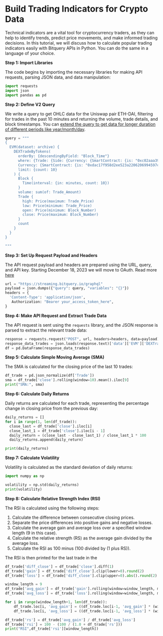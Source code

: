 # Build Trading Indicators for Crypto Data

Technical indicators are a vital tool for cryptocurrency traders, as they can help to identify trends, predict price movements, and make informed trading decisions. In this tutorial, we will discuss how to calculate popular trading indicators easily with Bitquery APIs in Python. You can do the same in a language of your choice.


**Step 1: Import Libraries**

The code begins by importing the necessary libraries for making API requests, parsing JSON data, and data manipulation:

```Python
import requests
import json
import pandas as pd

```

**Step 2: Define V2 Query**

 We write a query to get OHLC data for the Uniswap pair ETH-DAI, filtering for trades in the past 10 minutes and returning the volume, trade details, and block timestamps. You can [extend the query to get data for longer duration of different periods like year/month/day](https://ide.bitquery.io/USDT-OHLC-Price-Data-V2_3).

```Python
query = """
{
  EVM(dataset: archive) {
    DEXTradeByTokens(
      orderBy: {descendingByField: "Block_Time"}
      where: {Trade: {Side: {Currency: {SmartContract: {is: "0xc02aaa39b223fe8d0a0e5c4f27ead9083c756cc2"}}}, 
      Currency: {SmartContract: {is: "0xdac17f958d2ee523a2206206994597c13d831ec7"}}}}
      limit: {count: 10}
    ) {
      Block {
        Time(interval: {in: minutes, count: 10})
      }
      volume: sum(of: Trade_Amount)
      Trade {
        high: Price(maximum: Trade_Price)
        low: Price(minimum: Trade_Price)
        open: Price(minimum: Block_Number)
        close: Price(maximum: Block_Number)
      }
      count
    }
  }
}

"""

```

**Step 3: Set Up Request Payload and Headers**

The API request payload and headers are prepared using the URL, query, and API key. Starting December 18, 2023 we will move to OAuth. Read more [here](https://docs.bitquery.io/docs/ide/authorisation/)

```Python
url = "https://streaming.bitquery.io/graphql"
payload = json.dumps({"query": query, "variables": "{}"})
headers = {
  'Content-Type': 'application/json',
   Authorization: "Bearer your_access_token_here",
}

```

**Step 4: Make API Request and Extract Trade Data**

The API request is sent using the `requests` library, and the JSON response is parsed to extract the relevant trade data:

```Python
response = requests.request("POST", url, headers=headers, data=payload)
response_data_trades = json.loads(response.text)['data']['EVM']['DEXTradeByTokens']
df = pd.DataFrame(response_data_trades)

```

**Step 5: Calculate Simple Moving Average (SMA)**

The SMA is calculated for the closing price of the last 10 trades:

```Python
df_trade = pd.json_normalize(df['Trade'])
sma = df_trade['close'].rolling(window=10).mean().iloc[9]
print("SMA:", sma)

```

**Step 6: Calculate Daily Returns**

Daily returns are calculated for each trade, representing the percentage change in closing price from the previous day:

```Python
daily_returns = []
for i in range(1, len(df_trade)):
  close_last = df_trade['close'].iloc[i]
  close_last_1 = df_trade['close'].iloc[i - 1]
  daily_return = (close_last - close_last_1) / close_last_1 * 100
  daily_returns.append(daily_return)

print(daily_returns)

```

**Step 7: Calculate Volatility**

Volatility is calculated as the standard deviation of daily returns:

```Python
import numpy as np

volatility = np.std(daily_returns)
print(volatility)

```

**Step 8: Calculate Relative Strength Index (RSI)**

The RSI is calculated using the following steps:

1.  Calculate the difference between consecutive closing prices.
2.  Separate the price differences into positive gains and negative losses.
3.  Calculate the average gain and average loss over a specified window length (9 in this case).
4.  Calculate the relative strength (RS) as the average gain divided by the average loss.
5.  Calculate the RSI as 100 minus (100 divided by (1 plus RS)).

The RSI is then printed for the last trade in the

```python
df_trade['diff_close'] = df_trade['close'].diff(1)
df_trade['gain'] = df_trade['diff_close'].clip(lower=0).round(2)
df_trade['loss'] = df_trade['diff_close'].clip(upper=0).abs().round(2)

window_length = 9
df_trade['avg_gain'] = df_trade['gain'].rolling(window=window_length, min_periods=window_length).mean()[:window_length+1]
df_trade['avg_loss'] = df_trade['loss'].rolling(window=window_length, min_periods=window_length).mean()[:window_length+1]

for i in range(window_length+1, len(df_trade)):
    df_trade.loc[i, 'avg_gain'] = ((df_trade.loc[i-1, 'avg_gain'] * (window_length - 1)) + df_trade.loc[i, 'gain']) / window_length
    df_trade.loc[i, 'avg_loss'] = ((df_trade.loc[i-1, 'avg_loss'] * (window_length - 1)) + df_trade.loc[i, 'loss']) / window_length

df_trade['rs'] = df_trade['avg_gain'] / df_trade['avg_loss']
df_trade['rsi'] = 100 - (100 / (1.0 + df_trade['rs']))
print("RSI",df_trade['rsi'][window_length])

```
